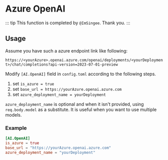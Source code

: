 # Azure OpenAI

::: tip
This function is completed by `@ImSingee`. Thank you.
:::

## Usage

Assume you have such a azure endpoint link like following:

`https://<yourAzure>.openai.azure.com/openai/deployments/<yourDeployment>/chat/completions?api-version=2023-07-01-preview`

Modify `[AI.OpenAI]` field in `config.toml` according to the following steps.

1. set `is_azure = true`
2. set `base_url = https://yourAzure.openai.azure.com`
3. set `azure_deployment_name = yourDeployment`

`azure_deployment_name` is optional and when it isn't provided, using `req.body.model` as a substitute. It is useful when you want to use multiple models.

### Example

```toml
[AI.OpenAI]
is_azure = true
base_url = "https://yourAzure.openai.azure.com"
azure_deployment_name = "yourDeployment"
```
